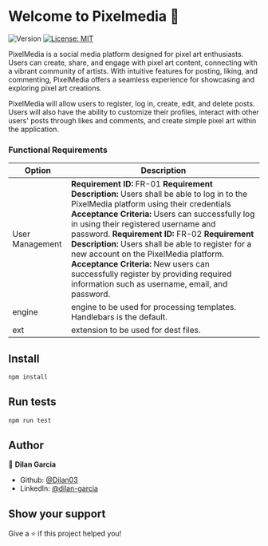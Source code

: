 # Welcome to Pixelmedia 👋
![Version](https://img.shields.io/badge/version-1.0.0-blue.svg?cacheSeconds=2592000)
[![License: MIT](https://img.shields.io/badge/License-MIT-yellow.svg)](#)

PixelMedia is a social media platform designed for pixel art enthusiasts. Users can create, share, and engage with pixel art content, connecting with a vibrant community of artists. With intuitive features for posting, liking, and commenting, PixelMedia offers a seamless experience for showcasing and exploring pixel art creations.

PixelMedia will allow users to register, log in, create, edit, and delete posts. Users will also have the ability to customize their profiles, interact with other users' posts through likes and comments, and create simple pixel art within the application.

### Functional Requirements

| Option | Description |
| ------ | ----------- |
| User Management  | **Requirement ID:** FR-01 **Requirement Description:** Users shall be able to log in to the PixelMedia platform using their credentials **Acceptance Criteria:** Users can successfully log in using their registered username and password. **Requirement ID:** FR-02 **Requirement Description:** Users shall be able to register for a new account on the PixelMedia platform. **Acceptance Criteria:** New users can successfully register by providing required information such as username, email, and password.|
| engine | engine to be used for processing templates. Handlebars is the default. |
| ext    | extension to be used for dest files. |

## Install

```sh
npm install
```

## Run tests

```sh
npm run test
```

## Author

👤 **Dilan Garcia**

* Github: [@Dilan03](https://github.com/Dilan03)
* LinkedIn: [@dilan-garcia](https://linkedin.com/in/dilan-garcia)

## Show your support

Give a ⭐️ if this project helped you!